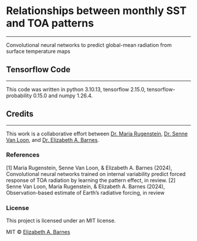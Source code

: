 # Relationships between monthly SST and TOA patterns

***
Convolutional neural networks to predict global-mean radiation from surface temperature maps

## Tensorflow Code

***
This code was written in python 3.10.13, tensorflow 2.15.0, tensorflow-probability 0.15.0 and numpy 1.26.4.

## Credits

***
This work is a collaborative effort between [Dr. Maria Rugenstein](https://www.atmos.colostate.edu/people/faculty/rugenstein/), [Dr. Senne Van Loon](https://scholar.google.com/citations?user=6h7ft20AAAAJ&hl=en), and [Dr. Elizabeth A. Barnes](https://barnes.atmos.colostate.edu).

### References

[1] Maria Rugenstein, Senne Van Loon, & Elizabeth A. Barnes (2024), Convolutional neural networks trained on internal variability predict forced response of TOA radiation by learning the pattern effect, in review.
[2] Senne Van Loon, Maria Rugenstein, & Elizabeth A. Barnes (2024), Observation-based estimate of Earth’s radiative forcing, in review

### License

This project is licensed under an MIT license.

MIT © [Elizabeth A. Barnes](https://github.com/eabarnes1010)
